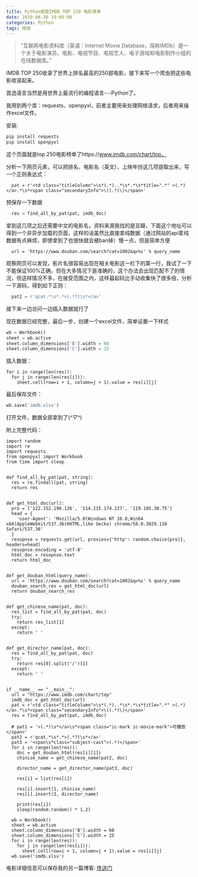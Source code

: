 ```yaml
---
title: Python爬取IMDB TOP 250 电影榜单
date: 2019-06-30 19:05:08
categories: Python
tags: 爬虫
---
```


> “互联网电影资料库（英语：Internet Movie Database，简称IMDb）是一个关于电影演员、电影、电视节目、电视艺人、电子游戏和电影制作小组的在线数据库。”

IMDB TOP 250收录了世界上排名最高的250部电影，接下来写一个爬虫把这些电影收录起来。

首选语言当然是用世界上最流行的编程语言---Python了。

我用到两个库：requests、openpyxl，前者主要用来处理网络请求，后者用来操作excel文件。

<!-- more -->

安装:

```bash
pip install requests
pip install openpyxl
```


这个页面就是top 250电影榜单了https://www.imdb.com/chart/top，

分析一下网页元素，可以把排名、电影名（英文）、上映年份这几项提取出来，写一个正则表达式：

```
  pat = r'<td class="titleColumn">\s*(.*)..*\s*.*\s*title=".*" >(.*)</a>.*\s*<span class="secondaryInfo">\((.*)\)</span>'
```


预保存一下数据
```python
  res = find_all_by_pat(pat, imdb_doc)
```


拿到这几项之后还需要中文的电影名，资料来源我找的是豆瓣，下面这个地址可以得到一个非异步加载的页面，这样的话虽然比直接拿纯数据（通过网站的api拿纯数据有点麻烦，即使拿到了也很快就会被ban掉）慢一点，但是简单方便
```
  url = 'https://www.douban.com/search?cat=1002&q=%s' % query_name
```

观察网页可以发现，影片名很容易出现在相关电影这一栏下的第一行，我试了一下不能保证100%正确，但在大多情况下是准确的，这个办法会出现匹配不了的情况，但这样情况不多，在接受范围之内，这样最起码比手动收集快了很多倍，分析一下源码，得到如下正则：
```python
  pat2 = r'qcat.*\s*.*>(.*?)\s*</a>'
```

接下来一边访问一边插入数据就行了





现在数据已经完整，最后一步，创建一个excel文件，简单设置一下样式
```python
wb = Workbook()
sheet = wb.active
sheet.column_dimensions['B'].width = 60
sheet.column_dimensions['C'].width = 25
```

插入数据：
```
for i in range(len(res)):
  for j in range(len(res[i])):
    sheet.cell(row=i + 1, column=j + 1).value = res[i][j]
```

最后保存文件：

```python
wb.save('imdb.xlsx')
```

打开文件，数据全部拿到了(*^▽^*)





附上完整代码：
```
import random
import re
import requests
from openpyxl import Workbook
from time import sleep


def find_all_by_pat(pat, string):
  res = re.findall(pat, string)
  return res


def get_html_doc(url):
  pro = ['122.152.196.126', '114.215.174.227', '119.185.30.75']
  head = {
    'user-Agent': 'Mozilla/5.0(Windows NT 10.0;Win64 x64)AppleWebkit/537.36(KHTML,like Gecko) chrome/58.0.3029.110 Safari/537.36'
  }
  resopnse = requests.get(url, proxies={'http': random.choice(pro)}, headers=head)
  resopnse.encoding = 'utf-8'
  html_doc = resopnse.text
  return html_doc


def get_douban_html(query_name):
  url = 'https://www.douban.com/search?cat=1002&q=%s' % query_name
  douban_search_res = get_html_doc(url)
  return douban_search_res


def get_chinese_name(pat, doc):
  res_list = find_all_by_pat(pat, doc)
  try:
    return res_list[1]
  except:
    return ' '


def get_director_name(pat, doc):
  res = find_all_by_pat(pat, doc)
  try:
    return res[0].split('/')[1]
  except:
    return ' '


if __name__ == "__main__":
  url = "https://www.imdb.com/chart/top"
  imdb_doc = get_html_doc(url)
  pat = r'<td class="titleColumn">\s*(.*)..*\s*.*\s*title=".*" >(.*)</a>.*\s*<span class="secondaryInfo">\((.*)\)</span>'
  res = find_all_by_pat(pat, imdb_doc)

  # pat1 = '>(.*)\s*</a>\s*<span class="ic-mark ic-movie-mark">可播放</span>'
  pat2 = r'qcat.*\s*.*>(.*?)\s*</a>'
  pat3 = '<span\s*class="subject-cast">(.*)</span>'
  for i in range(len(res)):
    doc = get_douban_html(res[i][1])
    chinise_name = get_chinese_name(pat2, doc)

    director_name = get_director_name(pat3, doc)

    res[i] = list(res[i])

    res[i].insert(1, chinise_name)
    res[i].insert(3, director_name)

    print(res[i])
    sleep(random.random() * 1.2)

  wb = Workbook()
  sheet = wb.active
  sheet.column_dimensions['B'].width = 60
  sheet.column_dimensions['C'].width = 25
  for i in range(len(res)):
    for j in range(len(res[i])):
      sheet.cell(row=i + 1, column=j + 1).value = res[i][j]
  wb.save('imdb.xlsx')
```

电影详细信息可以保存我的另一篇博客: [传送门](https://blog.doctoroyy.net/2018/12/10/IMDB%20TOP%20250/)